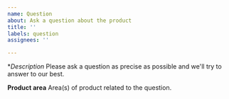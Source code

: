 ```yaml
---
name: Question
about: Ask a question about the product
title: ''
labels: question
assignees: ''

---
```


**Description*
Please ask a question as precise as possible and we'll try to answer to our best.

**Product area**
Area(s) of product related to the question.
